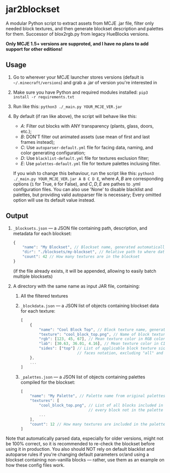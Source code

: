 # jar2blockset

A modular Python script to extract assets from MCJE .jar file, filter only needed block textures, and then generate blockset description and palettes for them. Successor of blox2rgb.py from legacy HueBlocks versions.

**Only MCJE 1.5+ versions are supproted, and I have no plans to add support for other editions!**


## Usage

1. Go to wherever your MCJE launcher stores versions (default is `~/.minecraft/versions`) and grab a .jar of version you're interested in

2. Make sure you have Python and required modules installed: `pip3 install -r requirements.txt`

3. Run like this: `python3 ./_main.py YOUR_MCJE_VER.jar`

4. By default (if ran like above), the script will behave like this:

    - $A:$ Filter out blocks with ANY transparency (plants, glass, doors, etc.);
    - $B:$ DON'T filter out animated assets (use mean of first and last frames instead);
    - $C:$ Use `autoparser-default.yml` file for facing data, naming, and color generating configuration;
    - $D:$ Use `blacklist-default.yml` file for textures exclusion filter;
    - $E:$ Use `palettes-default.yml` file for texture palettes inclusing filter.

    If you wish to change this behaviour, run the script like this: `python3 ./_main.py YOUR_MCJE_VER.jar A B C D E`, where $A,B$ are corresponding options (`1` for True, `0` for False), and $C,D,E$ are pathes to .yml configuration files. You can also use 'None' to disable blacklist and palettes, but providing valid autoparser file is necessary; Every omitted option will use its default value instead. 


## Output

1. `_blocksets.json` — a JSON file containing path, description, and metadata for each blockset:
    ```js
    {
        "name": "My Blockset", // Blockset name, generated automatically
        "dir": "./blocksets/my-blockset", // Relative path to where data & textures are stored
        "count": 42 // How many textures are in the blockset
    }
    ```
    (if the file already exists, it will be appended, allowing to easily batch multiple blocksets)

2. A directory with the same name as input JAR file, containing:

    1. All the filtered textures

    2. `_blockdata.json` — a JSON list of objects containing blockset data for each texture:
        ```js
        [
            {
                "name": "Cool Block Top", // Block texture name, generated automatically
                "texture": "cool_block_top.png", // Name of block texture with .png extension
                "rgb": [123, 45, 67], // Mean texture color in RGB colorpsace (no alpha)
                "lab": [30.63, 36.01, 4.16], // Mean texture color in CIELAB colorspace
                "sides": ["top"] // List of applicable block texture sides in OptiFine CTM
                                 // faces notation, excluding "all" and "sides" options.
            },
            ...
        ]
        ```

    3. `_palettes.json` — a JSON list of objects containing palettes compiled for the blockset:
        ```js
        [
            "name": "My Palette", // Palette name from original palettes file
            "textures": [
                "cool_block_top.png", // List of all blocks included in the palette;
                                      // every block not in the palette will be ignored.
                ...
            ],
            "count": 12 // How many textures are included in the palette
        ]
        ```

Note that automatically parsed data, especially for older versions, might not be 100% correct, so it is recommended to re-check the blockset before using it in production. You also should NOT rely on default blacklist and autoparse rules if you're changing default parameters or/and using a blockset containing non-vanilla blocks — rather, use them as an example on how these config files work.
